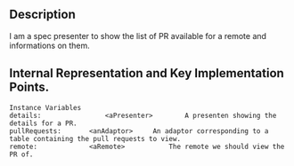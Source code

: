 Description
--------------------

I am a spec presenter to show the list of PR available for a remote and informations on them.
 
Internal Representation and Key Implementation Points.
--------------------

    Instance Variables
	details:				<aPresenter>		A presenten showing the details for a PR.
	pullRequests:		<anAdaptor>		An adaptor corresponding to a table containing the pull requests to view.
	remote:				<aRemote>			The remote we should view the PR of.
